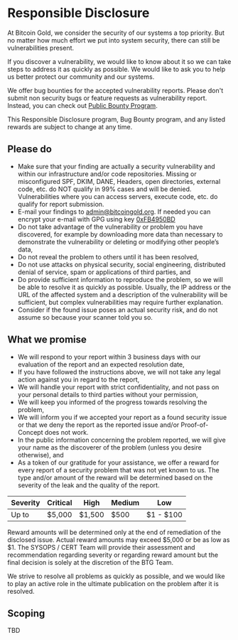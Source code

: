 # Responsible Disclosure

At Bitcoin Gold, we consider the security of our systems a top priority. But no matter how much effort we put into system security, there can still be vulnerabilities present.

If you discover a vulnerability, we would like to know about it so we can take steps to address it as quickly as possible. We would like to ask you to help us better protect our community and our systems.

We offer bug bounties for the accepted vulnerability reports. Please don't submit non security bugs 
or feature requests as vulnerability report. Instead, you can check out [Public Bounty Program](public-bounty.md).

This Responsible Disclosure program, Bug Bounty program, and any listed rewards are subject to change at any time.

## Please do

- Make sure that your finding are actually a security vulnerability and within our infrastructure and/or code repositories. Missing or misconfigured SPF, DKIM, DANE, Headers, open directories, external code, etc. do NOT qualify in 99% cases and will be denied. Vulnerabilities where you can access servers, execute code, etc. do qualify for report submission.
- E-mail your findings to [admin@bitcoingold.org](admin@bitcoingold.org). If needed you can encrypt your e-mail with GPG using key [0xFB4950BD](https://pgp.mit.edu/pks/lookup?search=0xFB4950BD&op=index)
- Do not take advantage of the vulnerability or problem you have discovered, for example by downloading more data than necessary to demonstrate the vulnerability or deleting or modifying other people’s data,
- Do not reveal the problem to others until it has been resolved,
- Do not use attacks on physical security, social engineering, distributed denial of service, spam or applications of third parties, and
- Do provide sufficient information to reproduce the problem, so we will be able to resolve it as quickly as possible. Usually, the IP address or the URL of the affected system and a description of the vulnerability will be sufficient, but complex vulnerabilities may require further explanation.
- Consider if the found issue poses an actual security risk, and do not assume so because your scanner told you so.

## What we promise

- We will respond to your report within 3 business days with our evaluation of the report and an expected resolution date,
- If you have followed the instructions above, we will not take any legal action against you in regard to the report,
- We will handle your report with strict confidentiality, and not pass on your personal details to third parties without your permission,
- We will keep you informed of the progress towards resolving the problem,
- We will inform you if we accepted your report as a found security issue or that we deny the report as the reported issue and/or Proof-of-Concept does not work.
- In the public information concerning the problem reported, we will give your name as the discoverer of the problem (unless you desire otherwise), and
- As a token of our gratitude for your assistance, we offer a reward for every report of a security problem that was not yet known to us. The type and/or amount of the reward will be determined based on the severity of the leak and the quality of the report.

| Severity  | Critical | High     | Medium   | Low       |
| --------- | -------- | -------- | -------- | --------- |
| Up to     | $5,000   | $1,500   | $500     | $1 - $100 |

Reward amounts will be determined only at the end of remediation of the disclosed issue. Actual reward amounts may exceed $5,000 or be as low as $1. The SYSOPS / CERT Team will provide their assessment and recommendation regarding severity or regarding reward amount but the final decision is solely at the discretion of the BTG Team.

We strive to resolve all problems as quickly as possible, and we would like to play an active role in the ultimate publication on the problem after it is resolved.

## Scoping

TBD